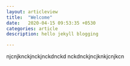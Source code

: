 ```yaml
---
layout: articleview
title:  "Welcome"
date:   2020-04-15 09:53:35 +0530
categories: article
description: hello jekyll blogging

---
```

njcnjknckjnckjnckdnckd
nckdnckjncjknkjcnjkcn